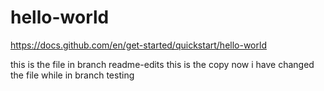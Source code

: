 # hello-world
https://docs.github.com/en/get-started/quickstart/hello-world

this is the file in branch readme-edits
this is the copy
now i have changed the file while in branch testing


